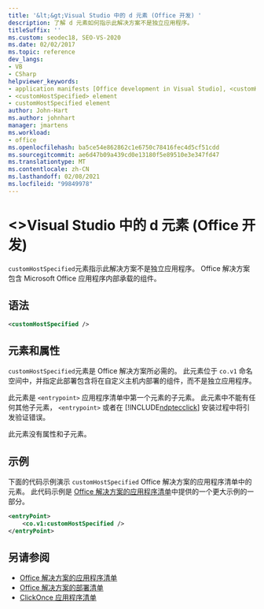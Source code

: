 ```yaml
---
title: '&lt;&gt;Visual Studio 中的 d 元素 (Office 开发) '
description: 了解 d 元素如何指示此解决方案不是独立应用程序。
titleSuffix: ''
ms.custom: seodec18, SEO-VS-2020
ms.date: 02/02/2017
ms.topic: reference
dev_langs:
- VB
- CSharp
helpviewer_keywords:
- application manifests [Office development in Visual Studio], <customHostSpecified> element
- <customHostSpecified> element
- customHostSpecified element
author: John-Hart
ms.author: johnhart
manager: jmartens
ms.workload:
- office
ms.openlocfilehash: ba5ce54e862862c1e6750c78416fec4d5cf51cdd
ms.sourcegitcommit: ae6d47b09a439cd0e13180f5e89510e3e347fd47
ms.translationtype: MT
ms.contentlocale: zh-CN
ms.lasthandoff: 02/08/2021
ms.locfileid: "99849978"
---
```

# <a name="ltcustomhostspecifiedgt-element-office-development-in-visual-studio"></a>&lt;&gt;Visual Studio 中的 d 元素 (Office 开发) 
  `customHostSpecified`元素指示此解决方案不是独立应用程序。 Office 解决方案包含 Microsoft Office 应用程序内部承载的组件。

## <a name="syntax"></a>语法

```xml
<customHostSpecified />
```

## <a name="elements-and-attributes"></a>元素和属性
 `customHostSpecified`元素是 Office 解决方案所必需的。 此元素位于 `co.v1` 命名空间中，并指定此部署包含将在自定义主机内部署的组件，而不是独立应用程序。

 此元素是 `<entrypoint>` 应用程序清单中第一个元素的子元素。 此元素中不能有任何其他子元素， `<entrypoint>` 或者在 [!INCLUDE[ndptecclick](../vsto/includes/ndptecclick-md.md)] 安装过程中将引发验证错误。

 此元素没有属性和子元素。

## <a name="example"></a>示例
 下面的代码示例演示 `customHostSpecified` Office 解决方案的应用程序清单中的元素。 此代码示例是 [Office 解决方案的应用程序清单](../vsto/application-manifests-for-office-solutions.md)中提供的一个更大示例的一部分。

```xml
<entryPoint>
    <co.v1:customHostSpecified />
</entryPoint>
```

## <a name="see-also"></a>另请参阅

- [Office 解决方案的应用程序清单](../vsto/application-manifests-for-office-solutions.md)
- [Office 解决方案的部署清单](../vsto/deployment-manifests-for-office-solutions.md)
- [ClickOnce 应用程序清单](../deployment/clickonce-application-manifest.md)